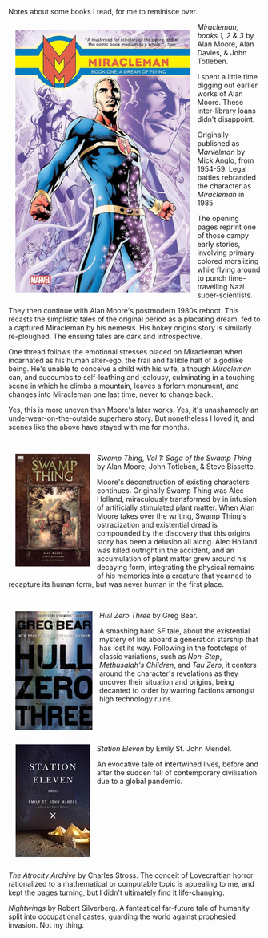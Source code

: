 <!--
.. title: Recent Books
.. slug: june-books
.. date: 2019-06-20 10:17:46-05:00
.. tags: Books
.. category: Books
.. link: 
.. description: 
.. type: text
-->


Notes about some books I read, for me to reminisce over.

<img src="/files/2019/06/miracleman.jpg"
style="float: left; padding: 1em">

_Miracleman, books 1, 2 & 3_ by Alan Moore, Alan Davies, & John Totleben.

I spent a little time digging out earlier works of Alan Moore. These
inter-library loans didn't disappoint.

Originally published as _Marvelman_ by Mick Anglo, from
1954-59. Legal battles rebranded the character as _Miracleman_ in 1985.

The opening pages reprint one of those campy early stories, involving
primary-colored moralizing while flying around to punch time-travelling Nazi
super-scientists.

They then continue with Alan Moore's postmodern 1980s reboot. This recasts the
simplistic tales of the original period as a placating dream, fed to a captured
Miracleman by his nemesis. His hokey origins story is similarly re-ploughed. The
ensuing tales are dark and introspective.

One thread follows the emotional stresses placed on Miracleman when incarnated
as his human alter-ego, the frail and fallible half of a godlike being. He's
unable to conceive a child with his wife, although _Miracleman_ can, and
succumbs to self-loathing and jealousy, culminating in a touching scene in
which he climbs a mountain, leaves a forlorn monument, and changes into
Miracleman one last time, never to change back.

Yes, this is more uneven than Moore's later works. Yes, it's unashamedly an
underwear-on-the-outside superhero story. But nonetheless I loved it, and
scenes like the above have stayed with me for months.

<br style="clear: both" />
<img src="/files/2019/06/swamp-thing-vol-1.jpg"
style="float: left; padding: 1em">

_Swamp Thing, Vol 1: Saga of the Swamp Thing_ by Alan Moore, John Totleben, & Steve Bissette.

Moore's deconstruction of existing characters continues. Originally Swamp
Thing was Alec Holland, miraculously transformed by in infusion of
artificially stimulated plant matter. When Alan Moore takes over the writing,
Swamp Thing's ostracization and existential dread is compounded by the
discovery that this origins story has been a delusion all along. Alec Holland
was killed outright in the accident, and an accumulation of plant matter grew
around his decaying form, integrating the physical remains of his memories
into a creature that yearned to recapture its human form, but was never human
in the first place.

<br style="clear: both" />
<img src="/files/2019/06/hull-zero-three.jpg"
style="float: left; padding: 1em">

_Hull Zero Three_ by Greg Bear.

A smashing hard SF tale, about the existential mystery of life aboard a
generation starship that has lost its way. Following in the footsteps of
classic variations, such as _Non-Stop_, _Methusalah's Children_, and _Tau
Zero_, it centers around the character's revelations as they uncover their
situation and origins, being decanted to order by warring factions amongst
high technology ruins.

<br style="clear: both" />
<img src="/files/2019/06/station-eleven.jpg"
style="float: left; padding: 1em">

_Station Eleven_ by Emily St. John Mendel.

An evocative tale of intertwined lives, before and after the sudden fall of
contemporary civilisation due to a global pandemic.

<br style="clear: both" />

_The Atrocity Archive_ by Charles Stross. The conceit of Lovecraftian horror
rationalized to a mathematical or computable topic is appealing to me, and
kept the pages turning, but I didn't ultimately find it life-changing.

_Nightwings_ by Robert Silverberg. A fantastical far-future tale of humanity
split into occupational castes, guarding the world against prophesied
invasion. Not my thing.
